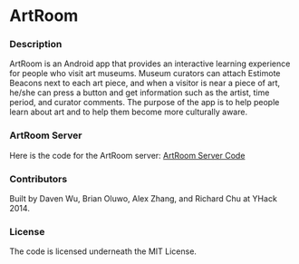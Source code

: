 # ArtRoom

### Description
ArtRoom is an Android app that provides an interactive learning experience for people who visit art museums. Museum curators can attach Estimote Beacons next to each art piece, and when a visitor is near a piece of art, he/she can press a button and get information such as the artist, time period, and curator comments. The purpose of the app is to help people learn about art and to help them become more culturally aware.

### ArtRoom Server
Here is the code for the ArtRoom server: [ArtRoom Server Code](https://github.com/broluwo/ar-server)

### Contributors
Built by Daven Wu, Brian Oluwo, Alex Zhang, and Richard Chu at YHack 2014.

### License
The code is licensed underneath the MIT License.
